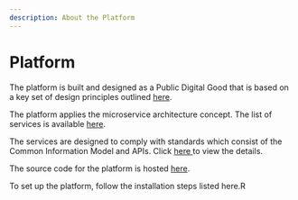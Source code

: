 ```yaml
---
description: About the Platform
---
```


# Platform

The platform is built and designed as a Public Digital Good that is based on a key set of design principles outlined [here](principles.md).

The platform applies the microservice architecture concept. The list of services is available [here]().

The services are designed to comply with standards which consist of the Common Information Model and APIs. Click [here ](https://docs.ifix.org.in/standards)to view the details.

The source code for the platform is hosted [here](https://github.com/egovernments/iFix).

To set up the platform, follow the installation steps listed here.R



